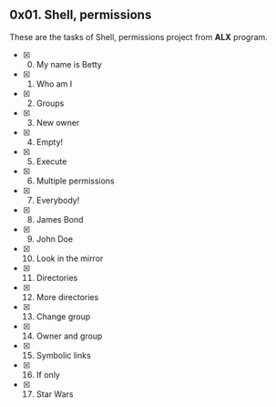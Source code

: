 ## 0x01. Shell, permissions

These are the tasks of Shell, permissions project from **ALX** program.

- [x] 0. My name is Betty
- [x] 1. Who am I
- [x] 2. Groups
- [x] 3. New owner
- [x] 4. Empty!
- [x] 5. Execute
- [x] 6. Multiple permissions
- [x] 7. Everybody!
- [x] 8. James Bond
- [x] 9. John Doe
- [x] 10. Look in the mirror
- [x] 11. Directories
- [x] 12. More directories
- [x] 13. Change group
- [x] 14. Owner and group
- [x] 15. Symbolic links
- [x] 16. If only
- [x] 17. Star Wars
